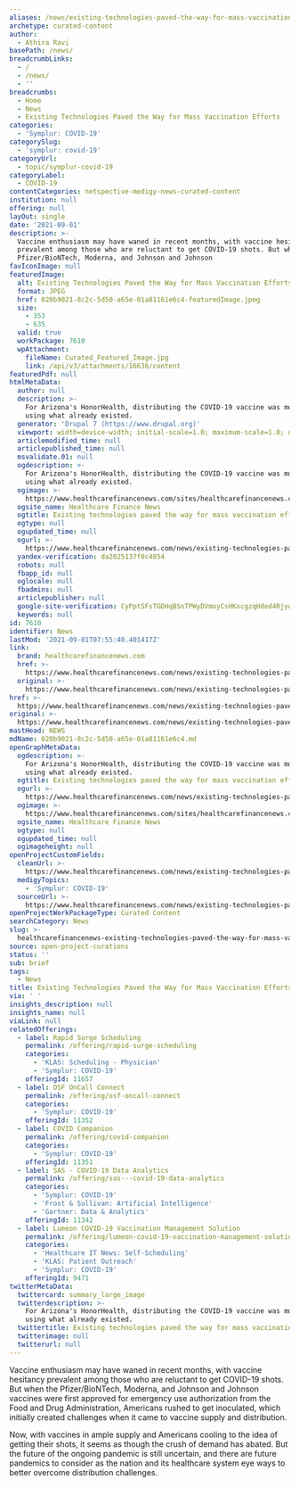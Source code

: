```yaml
---
aliases: /news/existing-technologies-paved-the-way-for-mass-vaccination-efforts
archetype: curated-content
author:
  - Athira Ravi
basePath: /news/
breadcrumbLinks:
  - /
  - /news/
  - ''
breadcrumbs:
  - Home
  - News
  - Existing Technologies Paved the Way for Mass Vaccination Efforts
categories:
  - 'Symplur: COVID-19'
categorySlug:
  - 'symplur: covid-19'
categoryUrl:
  - topic/symplur-covid-19
categoryLabel:
  - COVID-19
contentCategories: netspective-medigy-news-curated-content
institution: null
offering: null
layOut: single
date: '2021-09-01'
description: >-
  Vaccine enthusiasm may have waned in recent months, with vaccine hesitancy
  prevalent among those who are reluctant to get COVID-19 shots. But when the
  Pfizer/BioNTech, Moderna, and Johnson and Johnson
favIconImage: null
featuredImage:
  alt: Existing Technologies Paved the Way for Mass Vaccination Efforts
  format: JPEG
  href: 020b9021-8c2c-5d50-a65e-01a81161e6c4-featuredImage.jpeg
  size:
    - 353
    - 635
  valid: true
  workPackage: 7610
  wpAttachment:
    fileName: Curated_Featured_Image.jpg
    link: /api/v3/attachments/16636/content
featuredPdf: null
htmlMetaData:
  author: null
  description: >-
    For Arizona's HonorHealth, distributing the COVID-19 vaccine was more about
    using what already existed.
  generator: 'Drupal 7 (https://www.drupal.org)'
  viewport: width=device-width; initial-scale=1.0; maximum-scale=1.0; user-scalable=no
  articlemodified_time: null
  articlepublished_time: null
  msvalidate.01: null
  ogdescription: >-
    For Arizona's HonorHealth, distributing the COVID-19 vaccine was more about
    using what already existed.
  ogimage: >-
    https://www.healthcarefinancenews.com/sites/healthcarefinancenews.com/files/vaccine_Halfpoint%20Images_Getty%20Images_12.jpg
  ogsite_name: Healthcare Finance News
  ogtitle: Existing technologies paved the way for mass vaccination efforts
  ogtype: null
  ogupdated_time: null
  ogurl: >-
    https://www.healthcarefinancenews.com/news/existing-technologies-paved-way-mass-vaccination-efforts
  yandex-verification: da2025137f0c4854
  robots: null
  fbapp_id: null
  oglocale: null
  fbadmins: null
  articlepublisher: null
  google-site-verification: CyPptSFsTGDHqBSnTPWyDVmoyCsHKxcgzqHded4Rjyw
  keywords: null
id: 7610
identifier: News
lastMod: '2021-09-01T07:55:40.401417Z'
link:
  brand: healthcarefinancenews.com
  href: >-
    https://www.healthcarefinancenews.com/news/existing-technologies-paved-way-mass-vaccination-efforts
  original: >-
    https://www.healthcarefinancenews.com/news/existing-technologies-paved-way-mass-vaccination-efforts
href: >-
  https://www.healthcarefinancenews.com/news/existing-technologies-paved-way-mass-vaccination-efforts
original: >-
  https://www.healthcarefinancenews.com/news/existing-technologies-paved-way-mass-vaccination-efforts
mastHead: NEWS
mdName: 020b9021-8c2c-5d50-a65e-01a81161e6c4.md
openGraphMetaData:
  ogdescription: >-
    For Arizona's HonorHealth, distributing the COVID-19 vaccine was more about
    using what already existed.
  ogtitle: Existing technologies paved the way for mass vaccination efforts
  ogurl: >-
    https://www.healthcarefinancenews.com/news/existing-technologies-paved-way-mass-vaccination-efforts
  ogimage: >-
    https://www.healthcarefinancenews.com/sites/healthcarefinancenews.com/files/vaccine_Halfpoint%20Images_Getty%20Images_12.jpg
  ogsite_name: Healthcare Finance News
  ogtype: null
  ogupdated_time: null
  ogimageheight: null
openProjectCustomFields:
  cleanUrl: >-
    https://www.healthcarefinancenews.com/news/existing-technologies-paved-way-mass-vaccination-efforts
  medigyTopics:
    - 'Symplur: COVID-19'
  sourceUrl: >-
    https://www.healthcarefinancenews.com/news/existing-technologies-paved-way-mass-vaccination-efforts
openProjectWorkPackageType: Curated Content
searchCategory: News
slug: >-
  healthcarefinancenews-existing-technologies-paved-the-way-for-mass-vaccination-efforts
source: open-project-curations
status: ''
sub: brief
tags:
  - News
title: Existing Technologies Paved the Way for Mass Vaccination Efforts
via: ' '
insights_description: null
insights_name: null
viaLink: null
relatedOfferings:
  - label: Rapid Surge Scheduling
    permalink: /offering/rapid-surge-scheduling
    categories:
      - 'KLAS: Scheduling - Physician'
      - 'Symplur: COVID-19'
    offeringId: 11657
  - label: OSF OnCall Connect
    permalink: /offering/osf-oncall-connect
    categories:
      - 'Symplur: COVID-19'
    offeringId: 11352
  - label: COVID Companion
    permalink: /offering/covid-companion
    categories:
      - 'Symplur: COVID-19'
    offeringId: 11351
  - label: SAS - COVID-19 Data Analytics
    permalink: /offering/sas---covid-19-data-analytics
    categories:
      - 'Symplur: COVID-19'
      - 'Frost & Sullivan: Artificial Intelligence'
      - 'Gartner: Data & Analytics'
    offeringId: 11342
  - label: Lumeon COVID-19 Vaccination Management Solution
    permalink: /offering/lumeon-covid-19-vaccination-management-solution
    categories:
      - 'Healthcare IT News: Self-Scheduling'
      - 'KLAS: Patient Outreach'
      - 'Symplur: COVID-19'
    offeringId: 9471
twitterMetaData:
  twittercard: summary_large_image
  twitterdescription: >-
    For Arizona's HonorHealth, distributing the COVID-19 vaccine was more about
    using what already existed.
  twittertitle: Existing technologies paved the way for mass vaccination efforts
  twitterimage: null
  twitterurl: null
---
```

<p>Vaccine enthusiasm may have waned in recent months, with vaccine hesitancy prevalent among those who are reluctant to get COVID-19 shots. But when the Pfizer/BioNTech, Moderna, and Johnson and Johnson vaccines were first approved for emergency use authorization from the Food and Drug Administration, Americans rushed to get inoculated, which initially created challenges when it came to vaccine supply and distribution.</p><p>Now, with vaccines in ample supply and Americans cooling to the idea of getting their shots, it seems as though the crush of demand has abated. But the future of the ongoing pandemic is still uncertain, and there are future pandemics to consider as the nation and its healthcare system eye ways to better overcome distribution challenges.</p>